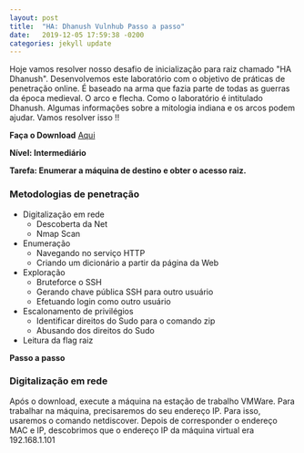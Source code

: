 ```yaml
---
layout: post
title:  "HA: Dhanush Vulnhub Passo a passo"
date:   2019-12-05 17:59:38 -0200
categories: jekyll update
---
```


Hoje vamos resolver nosso desafio de inicialização para raiz chamado "HA Dhanush". Desenvolvemos este laboratório com o objetivo de práticas de penetração online. É baseado na arma que fazia parte de todas as guerras da época medieval. O arco e flecha. Como o laboratório é intitulado Dhanush. Algumas informações sobre a mitologia indiana e os arcos podem ajudar. Vamos resolver isso !!

**Faça o Download** [Aqui](https://www.vulnhub.com/entry/ha-dhanush,396/)

**Nível: Intermediário**

**Tarefa: Enumerar a máquina de destino e obter o acesso raiz.**

### Metodologias de penetração

- Digitalização em rede
    - Descoberta da Net
    - Nmap Scan
- Enumeração
    - Navegando no serviço HTTP
    - Criando um dicionário a partir da página da Web
- Exploração
    - Bruteforce o SSH
    - Gerando chave pública SSH para outro usuário
    - Efetuando login como outro usuário
- Escalonamento de privilégios
    - Identificar direitos do Sudo para o comando zip
    - Abusando dos direitos do Sudo
- Leitura da flag raiz

**Passo a passo**

### Digitalização em rede

Após o download, execute a máquina na estação de trabalho VMWare. Para trabalhar na máquina, precisaremos do seu endereço IP. Para isso, usaremos o comando netdiscover. Depois de corresponder o endereço MAC e IP, descobrimos que o endereço IP da máquina virtual era 192.168.1.101


